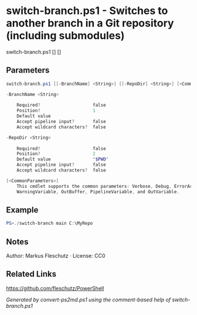# switch-branch.ps1 - Switches to another branch in a Git repository (including submodules)

switch-branch.ps1 [<BranchName>] [<RepoDir>]

## Parameters
```powershell
switch-branch.ps1 [[-BranchName] <String>] [[-RepoDir] <String>] [<CommonParameters>]

-BranchName <String>
    
    Required?                    false
    Position?                    1
    Default value                
    Accept pipeline input?       false
    Accept wildcard characters?  false

-RepoDir <String>
    
    Required?                    false
    Position?                    2
    Default value                "$PWD"
    Accept pipeline input?       false
    Accept wildcard characters?  false

[<CommonParameters>]
    This cmdlet supports the common parameters: Verbose, Debug, ErrorAction, ErrorVariable, WarningAction, 
    WarningVariable, OutBuffer, PipelineVariable, and OutVariable.
```

## Example
```powershell
PS>./switch-branch main C:\MyRepo
```


## Notes
Author: Markus Fleschutz · License: CC0

## Related Links
https://github.com/fleschutz/PowerShell

*Generated by convert-ps2md.ps1 using the comment-based help of switch-branch.ps1*
